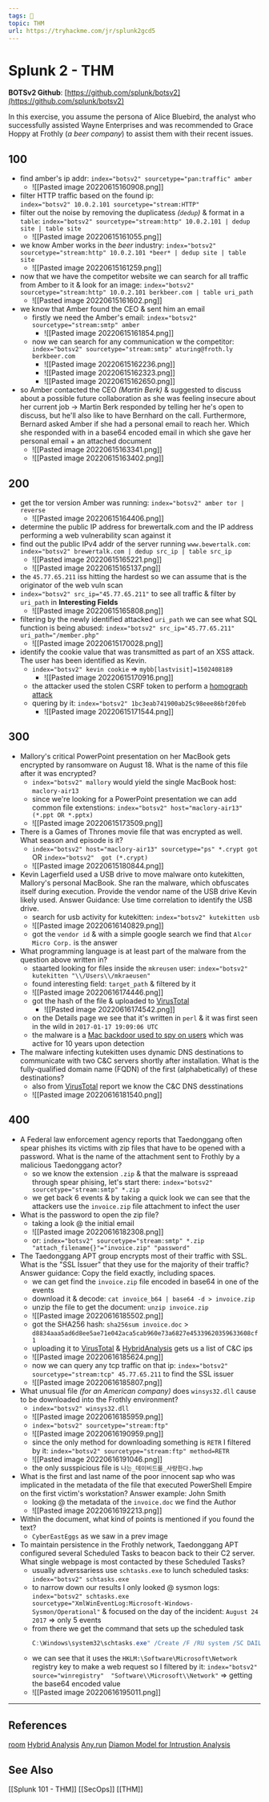 ```yaml
---
tags: 🥷
topic: THM
url: https://tryhackme.com/jr/splunk2gcd5
---
```


# Splunk 2 - THM

**BOTSv2 Github**: [https://github.com/splunk/botsv2](https://github.com/splunk/botsv2)

In this exercise, you assume the persona of Alice Bluebird, the analyst who successfully assisted Wayne Enterprises and was recommended to Grace Hoppy at Frothly (_a beer company_) to assist them with their recent issues.

## 100
- find amber's ip addr: `index="botsv2" sourcetype="pan:traffic" amber`
	- ![[Pasted image 20220615160908.png]]
- filter HTTP traffic based on the found ip: `index="botsv2" 10.0.2.101 sourcetype="stream:HTTP"`
- filter out the noise by removing the duplicatess *(`dedup`)* & format in a `table`: `index="botsv2" sourcetype="stream:http" 10.0.2.101 | dedup site | table site`
	- ![[Pasted image 20220615161055.png]]
- we know Amber works in the *beer* industry: `index="botsv2" sourcetype="stream:http" 10.0.2.101 *beer* | dedup site | table site`
	- ![[Pasted image 20220615161259.png]]
- now that we have the competitor website we can search for all traffic from Amber to it & look for an image: `index="botsv2" sourcetype="stream:http" 10.0.2.101 berkbeer.com | table uri_path`
	- ![[Pasted image 20220615161602.png]]
- we know that Amber found the CEO & sent him an email
	- firstly we need the Amber's email: `index="botsv2" sourcetype="stream:smtp" amber`
		- ![[Pasted image 20220615161854.png]]
	- now we can search for any communication w the competitor: `index="botsv2" sourcetype="stream:smtp" aturing@froth.ly berkbeer.com`
		- ![[Pasted image 20220615162236.png]]
		- ![[Pasted image 20220615162323.png]]
		- ![[Pasted image 20220615162650.png]]
- so Amber contacted the CEO *(Martin Berk)* & suggested to discuss about a possible future collaboration as she was feeling insecure about her current job -> Martin Berk responded by telling her he's open to discuss, but he'll also like to have Bernhard on the call. Furthermore, Bernard asked Amber if she had a personal email to reach her. Which she responded with in a base64 encoded email in which she gave her personal email + an attached document
	- ![[Pasted image 20220615163341.png]]
	- ![[Pasted image 20220615163402.png]]


## 200
- get the tor version Amber was running: `index="botsv2" amber tor | reverse`
	- ![[Pasted image 20220615164406.png]]
- determine the public IP address for brewertalk.com and the IP address performing a web vulnerability scan against it
- find out the public IPv4 addr of the server running `www.bewertalk.com`: `index="botsv2" brewertalk.com | dedup src_ip | table src_ip`
	- ![[Pasted image 20220615165221.png]]
	- ![[Pasted image 20220615165137.png]]
- the `45.77.65.211` iss hitting the hardest so we can assume that is the originator of the web vuln scan
- `index="botsv2" src_ip="45.77.65.211"` to see all traffic & filter by `uri_path` in **Interesting Fields**
	- ![[Pasted image 20220615165808.png]]
- filtering by the newly identified attacked `uri_path` we can see what SQL function is being abused: `index="botsv2" src_ip="45.77.65.211" uri_path="/member.php"`
	- ![[Pasted image 20220615170028.png]]
- identify the cookie value that was transmitted as part of an XSS attack. The user has been identified as Kevin. 
	- `index="botsv2" kevin cookie` => `mybb[lastvisit]=1502408189`
		- ![[Pasted image 20220615170916.png]]
	- the attacker used the stolen CSRF token to perform a [homograph attack](https://blog.malwarebytes.com/101/2017/10/out-of-character-homograph-attacks-explained/)
	- quering by it: `index="botsv2" 1bc3eab741900ab25c98eee86bf20feb`
		- ![[Pasted image 20220615171544.png]]

## 300
- Mallory's critical PowerPoint presentation on her MacBook gets encrypted by ransomware on August 18. What is the name of this file after it was encrypted?
	- `index="botsv2" mallory` would yield the single MacBook host: `maclory-air13`
	- since we're looking for a PowerPoint presentation we can add common file extenstions: `index="botsv2" host="maclory-air13"  (*.ppt OR *.pptx)`
	- ![[Pasted image 20220615173509.png]]
- There is a Games of Thrones movie file that was encrypted as well. What season and episode is it?
	- `index="botsv2" host="maclory-air13" sourcetype="ps" *.crypt got` OR `index="botsv2"  got (*.crypt)`
	- ![[Pasted image 20220615180844.png]]
- Kevin Lagerfield used a USB drive to move malware onto kutekitten, Mallory's personal MacBook. She ran the malware, which obfuscates itself during execution. Provide the vendor name of the USB drive Kevin likely used. Answer Guidance: Use time correlation to identify the USB drive.
	- search for usb activity for kutekitten: `index="botsv2" kutekitten usb`
	- ![[Pasted image 20220616140829.png]]
	- got the `vendor id` & with a simple google search we find that `Alcor Micro Corp.` is the answer
- What programming language is at least part of the malware from the question above written in?
	- staarted looking for files inside the `mkreusen` user: `index="botsv2" kutekitten "\\/Users\\/mkraeusen"`
	- found interesting field: `target_path` & filtered by it
	- ![[Pasted image 20220616174446.png]]
	- got the hash of the file & uploaded to [VirusTotal](https://www.virustotal.com/gui/file/befa9bfe488244c64db096522b4fad73fc01ea8c4cd0323f1cbdee81ba008271/detection)
		- ![[Pasted image 20220616174542.png]]
	- on the Details page we see that it's written in `perl` & it was first seen in the wild in `2017-01-17 19:09:06 UTC`
	- the malware is a [Mac backdoor used to spy on users](https://blog.malwarebytes.com/threat-analysis/2017/01/new-mac-backdoor-using-antiquated-code/) which was active for 10 years upon detection
- The malware infecting kutekitten uses dynamic DNS destinations to communicate with two C&C servers shortly after installation. What is the fully-qualified domain name (FQDN) of the first (alphabetically) of these destinations?
	- also from [VirusTotal](https://www.virustotal.com/gui/file/befa9bfe488244c64db096522b4fad73fc01ea8c4cd0323f1cbdee81ba008271/relations) report we know the C&C DNS desstinations
	- ![[Pasted image 20220616181540.png]]


## 400
- A Federal law enforcement agency reports that Taedonggang often spear phishes its victims with zip files that have to be opened with a password. What is the name of the attachment sent to Frothly by a malicious Taedonggang actor?
	- so we know the extension `.zip` & that the malware is sspreaad through spear phising, let's start there: `index="botsv2" sourcetype="stream:smtp" *.zip`
	- we get back 6 events & by taking a quick look we can see that the attackers use the `invoice.zip` file attachment to infect the user
- What is the password to open the zip file?
	- taking a look @ the initial email
	- ![[Pasted image 20220616182308.png]]
	- or: `index="botsv2" sourcetype="stream:smtp" *.zip "attach_filename{}"="invoice.zip" "password"`
- The Taedonggang APT group encrypts most of their traffic with SSL. What is the "SSL Issuer" that they use for the majority of their traffic? Answer guidance: Copy the field exactly, including spaces.
	- we can get find the `invoice.zip` file encoded in base64 in one of the events
	- download it & decode: `cat invoice_b64 | base64 -d > invoice.zip`
	- unzip the file to get the document: `unzip invoice.zip`
	- ![[Pasted image 20220616185502.png]]
	- got the SHA256 hash: `sha256sum invoice.doc` > `d8834aaa5ad6d8ee5ae71e042aca5cab960e73a6827e45339620359633608cf1`
	- uploading it to [VirusTotal](https://www.virustotal.com/gui/file/d8834aaa5ad6d8ee5ae71e042aca5cab960e73a6827e45339620359633608cf1/details) & [HybridAnalysis](https://www.hybrid-analysis.com/sample/d8834aaa5ad6d8ee5ae71e042aca5cab960e73a6827e45339620359633608cf1) gets us a list of C&C ips
	- ![[Pasted image 20220616185624.png]]
	- now we can query any tcp traffic on that ip: `index="botsv2" sourcetype="stream:tcp" 45.77.65.211` to find the SSL issuer
	- ![[Pasted image 20220616185807.png]]
- What unusual file *(for an American company)* does `winsys32.dll` cause to be downloaded into the Frothly environment?
	- `index="botsv2" winsys32.dll`
	- ![[Pasted image 20220616185959.png]]
	- `index="botsv2" sourcetype="stream:ftp"`
	- ![[Pasted image 20220616190959.png]]
	- since the only method for downloading something is `RETR` I filtered by it: `index="botsv2" sourcetype="stream:ftp" method=RETR`
	- ![[Pasted image 20220616191046.png]]
	- the only susspicious file is `나는_데이비드를_사랑한다.hwp`
- What is the first and last name of the poor innocent sap who was implicated in the metadata of the file that executed PowerShell Empire on the first victim's workstation? Answer example: John Smith
	- looking @ the metadata of the `invoice.doc` we find the Author
	- ![[Pasted image 20220616192213.png]]
- Within the document, what kind of points is mentioned if you found the text?
	- `CyberEastEggs` as we saw in a prev image
- To maintain persistence in the Frothly network, Taedonggang APT configured several Scheduled Tasks to beacon back to their C2 server. What single webpage is most contacted by these Scheduled Tasks? 
	- usually adverssariess use `schtasks.exe` to lunch scheduled tasks: `index="botsv2" schtasks.exe`
	- to narrow down our results I only looked @ sysmon logs: `index="botsv2" schtasks.exe sourcetype="XmlWinEventLog:Microsoft-Windows-Sysmon/Operational"` & focused on the day of the incident: `August 24 2017` => only 5 events
	- from there we get the command that sets up the scheduled task
		```powershell
		C:\Windows\system32\schtasks.exe" /Create /F /RU system /SC DAILY /ST 10:51 /TN Updater /TR "C:\Windows\System32\WindowsPowerShell\v1.0\powershell.exe -NonI -W hidden -c \"IEX ([Text.Encoding]::UNICODE.GetString([Convert]::FromBase64String((gp HKLM:\Software\Microsoft\Network debug).debug)))\
		```
	- we can see that it uses the `HKLM:\Software\Microsoft\Network` registry key to make a web request so I filtered by it: `index="botsv2" source="winregistry"  "Software\\Microsoft\\Network"` => getting the base64 encoded value
	- ![[Pasted image 20220616195011.png]]


---

## References
[room](https://tryhackme.com/room/splunk2gcd5)
[Hybrid Analysis](https://www.hybrid-analysis.com/)
[Any.run](https://app.any.run/)
[Diamon Model for Intrustion Analysis](https://www.activeresponse.org/wp-content/uploads/2013/07/diamond.pdf)

## See Also
[[Splunk 101 - THM]]
[[SecOps]]
[[THM]]
